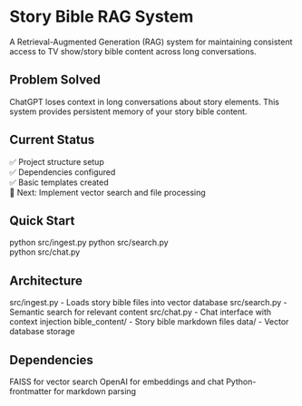 # Story Bible RAG System

A Retrieval-Augmented Generation (RAG) system for maintaining consistent access to TV show/story bible content across long conversations.

## Problem Solved
ChatGPT loses context in long conversations about story elements. This system provides persistent memory of your story bible content.

## Current Status
✅ Project structure setup  
✅ Dependencies configured  
✅ Basic templates created  
🔄 Next: Implement vector search and file processing  

## Quick Start
python src/ingest.py
python src/search.py  
python src/chat.py

## Architecture
src/ingest.py - Loads story bible files into vector database
src/search.py - Semantic search for relevant content
src/chat.py - Chat interface with context injection
bible_content/ - Story bible markdown files
data/ - Vector database storage

## Dependencies

FAISS for vector search
OpenAI for embeddings and chat
Python-frontmatter for markdown parsing